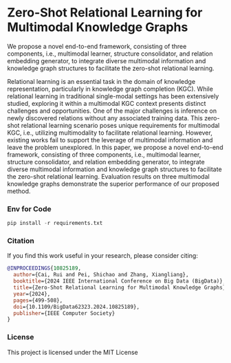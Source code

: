 # Zero-Shot Relational Learning for Multimodal Knowledge Graphs
We propose a novel end-to-end framework, consisting of three components, i.e., multimodal learner, structure consolidator, and relation embedding generator, to integrate diverse multimodal information and knowledge graph structures to facilitate the zero-shot relational learning.

Relational learning is an essential task in the domain of knowledge representation, particularly in knowledge graph completion (KGC). While relational learning in traditional single-modal settings has been extensively studied, exploring it within a multimodal KGC context presents distinct challenges and opportunities. One of the major challenges is inference on newly discovered relations without any associated training data. This zero-shot relational learning scenario poses unique requirements for multimodal KGC, i.e., utilizing multimodality to facilitate relational learning. However, existing works fail to support the leverage of multimodal information and leave the problem unexplored. In this paper, we propose a novel end-to-end framework, consisting of three components, i.e., multimodal learner, structure consolidator, and relation embedding generator, to integrate diverse multimodal information and knowledge graph structures to facilitate the zero-shot relational learning. Evaluation results on three multimodal knowledge graphs demonstrate the superior performance of our proposed method.

### Env for Code
```python
pip install -r requirements.txt
```

### Citation 

If you find this work useful in your research, please consider citing:

```bibtex
@INPROCEEDINGS{10825189,
  author={Cai, Rui and Pei, Shichao and Zhang, Xiangliang},
  booktitle={2024 IEEE International Conference on Big Data (BigData)}, 
  title={Zero-Shot Relational Learning for Multimodal Knowledge Graphs}, 
  year={2024},
  pages={499-508},
  doi={10.1109/BigData62323.2024.10825189},
  publisher={IEEE Computer Society}
}
```
### License 
This project is licensed under the MIT License


